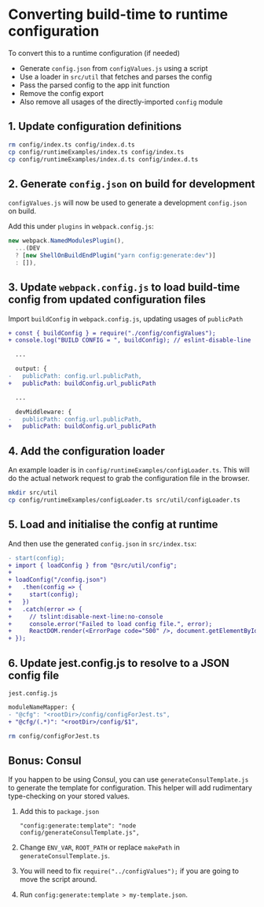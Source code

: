 # Converting build-time to runtime configuration

To convert this to a runtime configuration (if needed)

* Generate `config.json` from `configValues.js` using a script
* Use a loader in `src/util` that fetches and parses the config
* Pass the parsed config to the app init function
* Remove the config export
* Also remove all usages of the directly-imported `config` module

## 1. Update configuration definitions

```bash
rm config/index.ts config/index.d.ts
cp config/runtimeExamples/index.ts config/index.ts
cp config/runtimeExamples/index.d.ts config/index.d.ts
```

## 2. Generate `config.json` on build for development

`configValues.js` will now be used to generate a development `config.json` on build.

Add this under `plugins` in `webpack.config.js`:

```js
new webpack.NamedModulesPlugin(),
  ...(DEV
  ? [new ShellOnBuildEndPlugin("yarn config:generate:dev")]
  : []),
```

## 3. Update `webpack.config.js` to load build-time config from updated configuration files

Import `buildConfig` in `webpack.config.js`, updating usages of `publicPath`

```diff
+ const { buildConfig } = require("./config/configValues");
+ console.log("BUILD CONFIG = ", buildConfig); // eslint-disable-line

  ...

  output: {
-   publicPath: config.url.publicPath,
+   publicPath: buildConfig.url_publicPath

  ...

  devMiddleware: {
-   publicPath: config.url.publicPath,
+   publicPath: buildConfig.url_publicPath
```

## 4. Add the configuration loader

An example loader is in `config/runtimeExamples/configLoader.ts`. This will do
the actual network request to grab the configuration file in the browser.

```bash
mkdir src/util
cp config/runtimeExamples/configLoader.ts src/util/configLoader.ts
```

## 5. Load and initialise the config at runtime

And then use the generated `config.json` in `src/index.tsx`:

```diff
- start(config);
+ import { loadConfig } from "@src/util/config";
+
+ loadConfig("/config.json")
+   .then(config => {
+     start(config);
+   })
+   .catch(error => {
+     // tslint:disable-next-line:no-console
+     console.error("Failed to load config file.", error);
+     ReactDOM.render(<ErrorPage code="500" />, document.getElementById("root"))+ ;
+ });
```


## 6. Update jest.config.js to resolve to a JSON config file

`jest.config.js`

```diff
moduleNameMapper: {
- "@cfg": "<rootDir>/config/configForJest.ts",
+ "@cfg/(.*)": "<rootDir>/config/$1",
```

```bash
rm config/configForJest.ts
```

## Bonus: Consul

If you happen to be using Consul, you can use `generateConsulTemplate.js` to generate the template for configuration. This helper will add rudimentary type-checking on your stored values.

1. Add this to `package.json`

    ```
    "config:generate:template": "node config/generateConsulTemplate.js",
    ```

2. Change `ENV_VAR`, `ROOT_PATH` or replace `makePath` in `generateConsulTemplate.js`.

3. You will need to fix `require("../configValues");` if you are going to move the script around.

4. Run `config:generate:template > my-template.json`.
